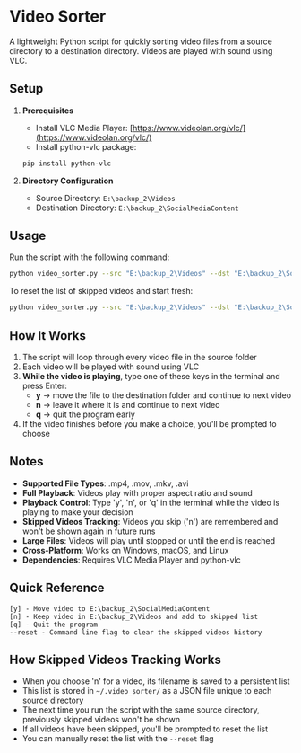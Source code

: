 # Video Sorter

A lightweight Python script for quickly sorting video files from a source directory to a destination directory. Videos are played with sound using VLC.

## Setup

1. **Prerequisites**
   - Install VLC Media Player: [https://www.videolan.org/vlc/](https://www.videolan.org/vlc/)
   - Install python-vlc package:

   ```bash
   pip install python-vlc
   ```

2. **Directory Configuration**
   - Source Directory: `E:\backup_2\Videos`
   - Destination Directory: `E:\backup_2\SocialMediaContent`

## Usage

Run the script with the following command:

```bash
python video_sorter.py --src "E:\backup_2\Videos" --dst "E:\backup_2\SocialMediaContent"
```

To reset the list of skipped videos and start fresh:

```bash
python video_sorter.py --src "E:\backup_2\Videos" --dst "E:\backup_2\SocialMediaContent" --reset
```

## How It Works

1. The script will loop through every video file in the source folder
2. Each video will be played with sound using VLC
3. **While the video is playing**, type one of these keys in the terminal and press Enter:
   - **y** → move the file to the destination folder and continue to next video
   - **n** → leave it where it is and continue to next video
   - **q** → quit the program early
4. If the video finishes before you make a choice, you'll be prompted to choose

## Notes

- **Supported File Types**: .mp4, .mov, .mkv, .avi
- **Full Playback**: Videos play with proper aspect ratio and sound
- **Playback Control**: Type 'y', 'n', or 'q' in the terminal while the video is playing to make your decision
- **Skipped Videos Tracking**: Videos you skip ('n') are remembered and won't be shown again in future runs
- **Large Files**: Videos will play until stopped or until the end is reached
- **Cross-Platform**: Works on Windows, macOS, and Linux
- **Dependencies**: Requires VLC Media Player and python-vlc

## Quick Reference

```text
[y] - Move video to E:\backup_2\SocialMediaContent
[n] - Keep video in E:\backup_2\Videos and add to skipped list
[q] - Quit the program
--reset - Command line flag to clear the skipped videos history
```

## How Skipped Videos Tracking Works

- When you choose 'n' for a video, its filename is saved to a persistent list
- This list is stored in `~/.video_sorter/` as a JSON file unique to each source directory
- The next time you run the script with the same source directory, previously skipped videos won't be shown
- If all videos have been skipped, you'll be prompted to reset the list
- You can manually reset the list with the `--reset` flag
